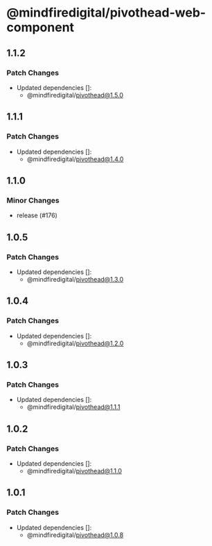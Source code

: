 # @mindfiredigital/pivothead-web-component

## 1.1.2

### Patch Changes

- Updated dependencies []:
  - @mindfiredigital/pivothead@1.5.0

## 1.1.1

### Patch Changes

- Updated dependencies []:
  - @mindfiredigital/pivothead@1.4.0

## 1.1.0

### Minor Changes

- release (#176)

## 1.0.5

### Patch Changes

- Updated dependencies []:
  - @mindfiredigital/pivothead@1.3.0

## 1.0.4

### Patch Changes

- Updated dependencies []:
  - @mindfiredigital/pivothead@1.2.0

## 1.0.3

### Patch Changes

- Updated dependencies []:
  - @mindfiredigital/pivothead@1.1.1

## 1.0.2

### Patch Changes

- Updated dependencies []:
  - @mindfiredigital/pivothead@1.1.0

## 1.0.1

### Patch Changes

- Updated dependencies []:
  - @mindfiredigital/pivothead@1.0.8
